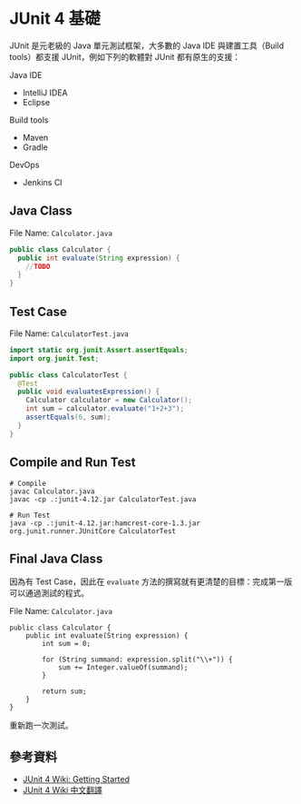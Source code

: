 # JUnit 4 基礎

JUnit 是元老級的 Java 單元測試框架，大多數的 Java IDE 與建置工具（Build tools）都支援 JUnit，例如下列的軟體對 JUnit 都有原生的支援：

Java IDE

* IntelliJ IDEA
* Eclipse

Build tools

* Maven
* Gradle

DevOps

* Jenkins CI

## Java Class

File Name: `Calculator.java`

```java
public class Calculator {
  public int evaluate(String expression) {
    //TODO
  }
}
```

## Test Case

File Name: `CalculatorTest.java`

```java
import static org.junit.Assert.assertEquals;
import org.junit.Test;

public class CalculatorTest {
  @Test
  public void evaluatesExpression() {
    Calculator calculator = new Calculator();
    int sum = calculator.evaluate("1+2+3");
    assertEquals(6, sum);
  }
}
```

## Compile and Run Test

```
# Compile
javac Calculator.java
javac -cp .:junit-4.12.jar CalculatorTest.java

# Run Test
java -cp .:junit-4.12.jar:hamcrest-core-1.3.jar org.junit.runner.JUnitCore CalculatorTest
```

## Final Java Class

因為有 Test Case，因此在 `evaluate` 方法的撰寫就有更清楚的目標：完成第一版可以通過測試的程式。

File Name: `Calculator.java`

```
public class Calculator {
    public int evaluate(String expression) {
        int sum = 0;

        for (String summand: expression.split("\\+")) {
            sum += Integer.valueOf(summand);
        }

        return sum;
    }
}
```

重新跑一次測試。

## 參考資料

* [JUnit 4 Wiki: Getting Started](https://github.com/junit-team/junit4/wiki/Getting-started)
* [JUnit 4 Wiki 中文翻譯](http://junit.dontcareabout.us/Getting-started.html)
